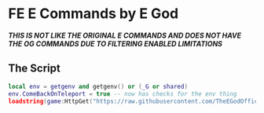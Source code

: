 # FE E Commands by E God

***THIS IS NOT LIKE THE ORIGINAL E COMMANDS AND DOES NOT HAVE THE OG COMMANDS DUE TO FILTERING ENABLED LIMITATIONS***

## The Script

```lua
local env = getgenv and getgenv() or (_G or shared)
env.ComeBackOnTeleport = true -- now has checks for the env thing
loadstring(game:HttpGet("https://raw.githubusercontent.com/TheEGodOfficial/E-Commands/refs/heads/main/Holder/Loader.lua"))()
```
